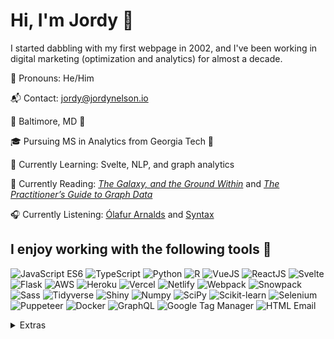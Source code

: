 # Hi, I'm Jordy 👋

<!--
**jordy248/jordy248** is a ✨ _special_ ✨ repository because its `README.md` (this file) appears on your GitHub profile.
Here are some ideas to get you started:
- 🔭 I’m currently working on ...
- 🌱 I’m currently learning ...
- 👯 I’m looking to collaborate on ...
- 🤔 I’m looking for help with ...
- 💬 Ask me about ...
- 📫 How to reach me: ...
- 😄 Pronouns: ...
- ⚡ Fun fact: ...
-->

I started dabbling with my first webpage in 2002, and I've been working in digital marketing (optimization and analytics) for almost a decade.

👤 Pronouns: He/Him

📬 Contact: [jordy@jordynelson.io](mailto:jordy@jordynelson.io)

📍 Baltimore, MD 🦀

<!-- 💼 Working in Marketing Enablement (testing \& analytics) at T. Rowe Price -->

🎓 Pursuing MS in Analytics from Georgia Tech 🐝

🌱 Currently Learning: Svelte, NLP, and graph analytics

📘 Currently Reading: _[The Galaxy, and the Ground Within](https://www.otherscribbles.com/the-galaxy-and-the-ground-within)_ and _[The Practitioner’s Guide to Graph Data](https://learning.oreilly.com/library/view/the-practitioners-guide/9781492044062/)_

🎧 Currently Listening: [Ólafur Arnalds](https://open.spotify.com/artist/7E3BRXV9ZbCt5lQTCXMTia) and [Syntax](https://syntax.fm/)

## I enjoy working with the following tools 🧰

![](https://img.shields.io/badge/Code-JavaScript-informational?style=flat-square/&logo=JavaScript&logoColor=white&color=C2CAFD "JavaScript ES6")
![](https://img.shields.io/badge/Code-TypeScript-informational?style=flat-square/&logo=TypeScript&logoColor=white&color=C2CAFD "TypeScript")
![](https://img.shields.io/badge/Code-Python-informational?style=flat-square/&logo=Python&logoColor=white&color=C2CAFD "Python")
![](https://img.shields.io/badge/Code-R-informational?style=flat-square/&logo=R&logoColor=white&color=C2CAFD "R")
![](https://img.shields.io/badge/Framework-VueJS-informational?style=flat-square/&logo=Vue.JS&logoColor=white&color=093D8D "VueJS")
![](https://img.shields.io/badge/Framework-React-informational?style=flat-square/&logo=react&logoColor=white&color=093D8D "ReactJS")
![](https://img.shields.io/badge/Framework-Svelte-informational?style=flat-square/&logo=svelte&logoColor=white&color=093D8D "Svelte")
![](https://img.shields.io/badge/Framework-Flask-informational?style=flat-square/&logo=Flask&logoColor=white&color=093D8D "Flask")
![](https://img.shields.io/badge/Cloud-AWS-informational?style=flat-square/&logo=amazonaws&logoColor=white&color=FFC69F "AWS")
![](https://img.shields.io/badge/Cloud-Heroku-informational?style=flat-square/&logo=Heroku&logoColor=white&color=FFC69F "Heroku")
![](https://img.shields.io/badge/Cloud-Vercel-informational?style=flat-square/&logo=Vercel&logoColor=white&color=FFC69F "Vercel")
![](https://img.shields.io/badge/Cloud-Netlify-informational?style=flat-square/&logo=Netlify&logoColor=white&color=FFC69F "Netlify")
![](https://img.shields.io/badge/Tools-Webpack-informational?style=flat-square/&logo=webpack&logoColor=white&color=6AE9A0 "Webpack")
![](https://img.shields.io/badge/Tools-Snowpack-informational?style=flat-square/&logo=snowpack&logoColor=white&color=6AE9A0 "Snowpack")
![](https://img.shields.io/badge/Tools-Sass-informational?style=flat-square/&logo=sass&logoColor=white&color=6AE9A0 "Sass")
![](https://img.shields.io/badge/Tools-Tidyverse-informational?style=flat-square/&logo=RStudio&logoColor=white&color=6AE9A0 "Tidyverse")
![](https://img.shields.io/badge/Tools-Shiny-informational?style=flat-square/&logo=RStudio&logoColor=white&color=6AE9A0 "Shiny")
![](https://img.shields.io/badge/Tools-numpy-informational?style=flat-square/&logo=numpy&logoColor=white&color=6AE9A0 "Numpy")
![](https://img.shields.io/badge/Tools-scipy-informational?style=flat-square/&logo=scipy&logoColor=white&color=6AE9A0 "SciPy")
![](https://img.shields.io/badge/Tools-Scikit_Learn-informational?style=flat-square/&logo=scikitlearn&logoColor=white&color=6AE9A0 "Scikit-learn")
![](https://img.shields.io/badge/Tools-Selenium-informational?style=flat-square/&logo=Selenium&logoColor=white&color=6AE9A0 "Selenium")
![](https://img.shields.io/badge/Tools-Puppeteer-informational?style=flat-square/&logo=Puppeteer&logoColor=white&color=6AE9A0 "Puppeteer")
![](https://img.shields.io/badge/Tools-Docker-informational?style=flat-square/&logo=Docker&logoColor=white&color=6AE9A0 "Docker")
![](https://img.shields.io/badge/Tools-GraphQL-informational?style=flat-square/&logo=GraphQL&logoColor=white&color=6AE9A0 "GraphQL")
![](https://img.shields.io/badge/Tools-Google_Tag_Manager-informational?style=flat-square/&logo=Google-Tag-Manager&logoColor=white&color=6AE9A0 "Google Tag Manager")
![](https://img.shields.io/badge/Tools-HTML_Email-informational?style=flat-square/&logo=Mail.Ru&logoColor=white&color=F23969&label=🤠%20%20%20%20🤪 "HTML Email")

<details>
  <summary>Extras</summary>
  <img src="https://komarev.com/ghpvc/?username=jordy248&color=093D8D" alt="profile views" />
</details>
